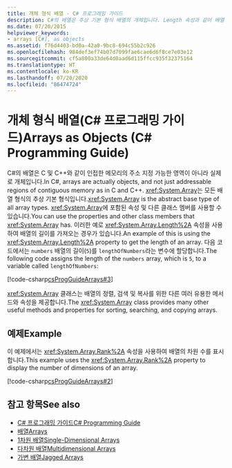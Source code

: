 ```yaml
---
title: 개체 형식 배열 - C# 프로그래밍 가이드
description: C#의 배열은 추상 기본 형식 배열의 개체입니다. Length 속성과 같이 배열의 속성 및 다른 클래스 멤버를 사용할 수 있습니다.
ms.date: 07/20/2015
helpviewer_keywords:
- arrays [C#], as objects
ms.assetid: f76d4403-bd0a-42a0-9bc8-694c55b2c926
ms.openlocfilehash: 984def3ef74b07d7099fae6cae6d6f8ce7e03e12
ms.sourcegitcommit: cf5a800a33de64d0aad6d115ffcc935f32375164
ms.translationtype: HT
ms.contentlocale: ko-KR
ms.lasthandoff: 07/20/2020
ms.locfileid: "86474724"
---
```

# <a name="arrays-as-objects-c-programming-guide"></a><span data-ttu-id="4ca1f-104">개체 형식 배열(C# 프로그래밍 가이드)</span><span class="sxs-lookup"><span data-stu-id="4ca1f-104">Arrays as Objects (C# Programming Guide)</span></span>

<span data-ttu-id="4ca1f-105">C#의 배열은 C 및 C++와 같이 인접한 메모리의 주소 지정 가능한 영역이 아니라 실제로 개체입니다.</span><span class="sxs-lookup"><span data-stu-id="4ca1f-105">In C#, arrays are actually objects, and not just addressable regions of contiguous memory as in C and C++.</span></span> <span data-ttu-id="4ca1f-106"><xref:System.Array>는 모든 배열 형식의 추상 기본 형식입니다.</span><span class="sxs-lookup"><span data-stu-id="4ca1f-106"><xref:System.Array> is the abstract base type of all array types.</span></span> <span data-ttu-id="4ca1f-107"><xref:System.Array>에 포함된 속성 및 다른 클래스 멤버를 사용할 수 있습니다.</span><span class="sxs-lookup"><span data-stu-id="4ca1f-107">You can use the properties and other class members that <xref:System.Array> has.</span></span> <span data-ttu-id="4ca1f-108">이러한 예로 <xref:System.Array.Length%2A> 속성을 사용하여 배열의 길이를 가져오는 경우가 있습니다.</span><span class="sxs-lookup"><span data-stu-id="4ca1f-108">An example of this is using the <xref:System.Array.Length%2A> property to get the length of an array.</span></span> <span data-ttu-id="4ca1f-109">다음 코드에서는 `numbers` 배열의 길이(`5`)를 `lengthOfNumbers`라는 변수에 할당합니다.</span><span class="sxs-lookup"><span data-stu-id="4ca1f-109">The following code assigns the length of the `numbers` array, which is `5`, to a variable called `lengthOfNumbers`:</span></span>

[!code-csharp[csProgGuideArrays#3](~/samples/snippets/csharp/VS_Snippets_VBCSharp/csProgGuideArrays/CS/Arrays.cs#3)]

<span data-ttu-id="4ca1f-110"><xref:System.Array> 클래스는 배열의 정렬, 검색 및 복사를 위한 다른 여러 유용한 메서드와 속성을 제공합니다.</span><span class="sxs-lookup"><span data-stu-id="4ca1f-110">The <xref:System.Array> class provides many other useful methods and properties for sorting, searching, and copying arrays.</span></span>

## <a name="example"></a><span data-ttu-id="4ca1f-111">예제</span><span class="sxs-lookup"><span data-stu-id="4ca1f-111">Example</span></span>

<span data-ttu-id="4ca1f-112">이 예제에서는 <xref:System.Array.Rank%2A> 속성을 사용하여 배열의 차원 수를 표시합니다.</span><span class="sxs-lookup"><span data-stu-id="4ca1f-112">This example uses the <xref:System.Array.Rank%2A> property to display the number of dimensions of an array.</span></span>

[!code-csharp[csProgGuideArrays#2](~/samples/snippets/csharp/VS_Snippets_VBCSharp/csProgGuideArrays/CS/Arrays.cs#2)]

## <a name="see-also"></a><span data-ttu-id="4ca1f-113">참고 항목</span><span class="sxs-lookup"><span data-stu-id="4ca1f-113">See also</span></span>

- [<span data-ttu-id="4ca1f-114">C# 프로그래밍 가이드</span><span class="sxs-lookup"><span data-stu-id="4ca1f-114">C# Programming Guide</span></span>](../index.md)
- [<span data-ttu-id="4ca1f-115">배열</span><span class="sxs-lookup"><span data-stu-id="4ca1f-115">Arrays</span></span>](./index.md)
- [<span data-ttu-id="4ca1f-116">1차원 배열</span><span class="sxs-lookup"><span data-stu-id="4ca1f-116">Single-Dimensional Arrays</span></span>](./single-dimensional-arrays.md)
- [<span data-ttu-id="4ca1f-117">다차원 배열</span><span class="sxs-lookup"><span data-stu-id="4ca1f-117">Multidimensional Arrays</span></span>](./multidimensional-arrays.md)
- [<span data-ttu-id="4ca1f-118">가변 배열</span><span class="sxs-lookup"><span data-stu-id="4ca1f-118">Jagged Arrays</span></span>](./jagged-arrays.md)
